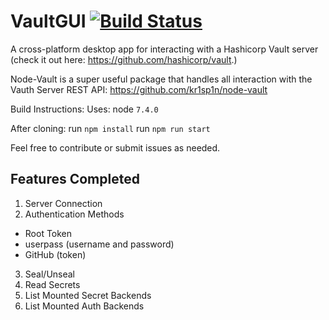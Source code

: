 # VaultGUI [![Build Status](https://travis-ci.org/jonsavage/VaultGUI.svg?branch=master)](https://travis-ci.org/jonsavage/VaultGUI)

A cross-platform desktop app for interacting with a Hashicorp Vault server (check it out here: https://github.com/hashicorp/vault.)

Node-Vault is a super useful package that handles all interaction with the Vauth Server REST API: https://github.com/kr1sp1n/node-vault

Build Instructions:
Uses: node `7.4.0`

After cloning:
run `npm install`
run `npm run start` 

Feel free to contribute or submit issues as needed.

## Features Completed
1. Server Connection
2. Authentication Methods
 * Root Token
 * userpass (username and password)
 * GitHub (token)
3. Seal/Unseal
4. Read Secrets
5. List Mounted Secret Backends
6. List Mounted Auth Backends
